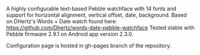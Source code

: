 A highly configurable text-based Pebble watchface with 14 fonts and support for horizontal alignment, vertical offset, date, background.
Based on DHertz's Words + Date watch found here: https://github.com/Dhertz/words-date-pebble-watchface
Tested stable with Pebble firmware 2.9.1 on Android app version 2.3.0.

Configuration page is hosted in gh-pages branch of the repository.
